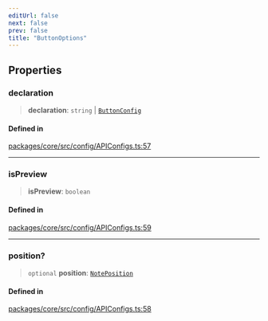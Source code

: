 ```yaml
---
editUrl: false
next: false
prev: false
title: "ButtonOptions"
---
```


## Properties

### declaration

> **declaration**: `string` \| [`ButtonConfig`](/obsidian-meta-bind-plugin-docs/api/interfaces/buttonconfig/)

#### Defined in

[packages/core/src/config/APIConfigs.ts:57](https://github.com/mProjectsCode/obsidian-meta-bind-plugin/blob/4b16a75fb63dfdb34e3ccf2756a324a84dd8fd85/packages/core/src/config/APIConfigs.ts#L57)

***

### isPreview

> **isPreview**: `boolean`

#### Defined in

[packages/core/src/config/APIConfigs.ts:59](https://github.com/mProjectsCode/obsidian-meta-bind-plugin/blob/4b16a75fb63dfdb34e3ccf2756a324a84dd8fd85/packages/core/src/config/APIConfigs.ts#L59)

***

### position?

> `optional` **position**: [`NotePosition`](/obsidian-meta-bind-plugin-docs/api/classes/noteposition/)

#### Defined in

[packages/core/src/config/APIConfigs.ts:58](https://github.com/mProjectsCode/obsidian-meta-bind-plugin/blob/4b16a75fb63dfdb34e3ccf2756a324a84dd8fd85/packages/core/src/config/APIConfigs.ts#L58)
